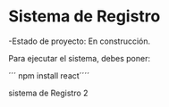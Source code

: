 <h1>Sistema de Registro </h1>

-Estado de proyecto: En construcción.

Para ejecutar el sistema, debes poner:

´´´ npm install react´´´´

sistema de Registro 2
